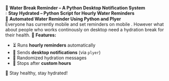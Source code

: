 🚀 **Water Break Reminder – A Python Desktop Notification System**  
💧 **Stay Hydrated – Python Script for Hourly Water Reminders**  
🥤 **Automated Water Reminder Using Python and Plyer**  
Everyone has currently mobile and set reminders on mobile . However what about people who works continously on desktop need a hydration break for their health.
🔹 **Features:**  
- ⏳ Runs **hourly reminders** automatically  
- 🔔 Sends **desktop notifications** (via `plyer`)  
- 🎲 Randomized hydration messages  
- 🚫 Stops after **custom hours**  

💙 Stay healthy, stay hydrated!  
